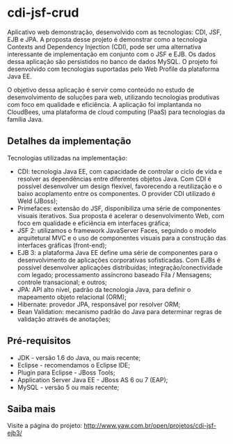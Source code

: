 cdi-jsf-crud
===============
Aplicativo web demonstração, desenvolvido com as tecnologias: CDI, JSF, EJB e JPA. A proposta desse projeto é demonstrar como a tecnologia Contexts and Dependency Injection (CDI), pode ser uma alternativa interessante de implementação em conjunto com o JSF e EJB. Os dados dessa aplicação são persistidos no banco de dados MySQL. O projeto foi desenvolvido com tecnologias suportadas pelo Web Profile da plataforma Java EE.

O objetivo dessa aplicação é servir como conteúdo no estudo de desenvolvimento de soluções para web, utilizando tecnologias produtivas com foco em qualidade e eficiência. A aplicação foi implantanda no CloudBees, uma plataforma de cloud computing (PaaS) para tecnologias da família Java.

Detalhes da implementação
-------
Tecnologias utilizadas na implementação:

* CDI: tecnologia Java EE, com capacidade de controlar o ciclo de vida e resolver as dependências entre diferentes objetos Java. Com CDI é possível desenvolver um design flexível, favorecendo a reutilização e o baixo acoplamento entre os componentes. O provider CDI utilizado é Weld (JBoss);
* Primefaces: extensão do JSF, disponibiliza uma série de componentes visuais iterativos. Sua proposta é acelerar o desenvolvimento Web, com foco em qualidade e eficiência em interfaces gráfica;
* JSF 2: utilizamos o framework JavaServer Faces, seguindo o modelo arquitetural MVC e o uso de componentes visuais para a construção das interfaces gráficas (front-end);
* EJB 3: a plataforma Java EE define uma série de componentes para o desenvolvimento de aplicações corporativas sofisticadas. Com EJBs é possível desenvolver aplicações distribuídas; integração/conectividade com legado; processamento assíncrono baseado Fila / Mensagens; controle transacional; e outros;
* JPA: API alto nível, padrão da tecnologia Java, para definir o mapeamento objeto relacional (ORM);
* Hibernate: provedor JPA, responsável por resolver ORM;
* Bean Validation: mecanismo padrão do Java para determinar regras de validação através de anotações;

Pré-requisitos
-------
* JDK - versão 1.6 do Java, ou mais recente;
* Eclipse - recomendamos o Eclipse IDE;
* Plugin para Eclipse - JBoss Tools;
* Application Server Java EE - JBoss AS 6 ou 7 (EAP);
* MySQL - versão 5 ou mais recente;

Saiba mais
-------
Visite a página do projeto:
http://www.yaw.com.br/open/projetos/cdi-jsf-ejb3/
